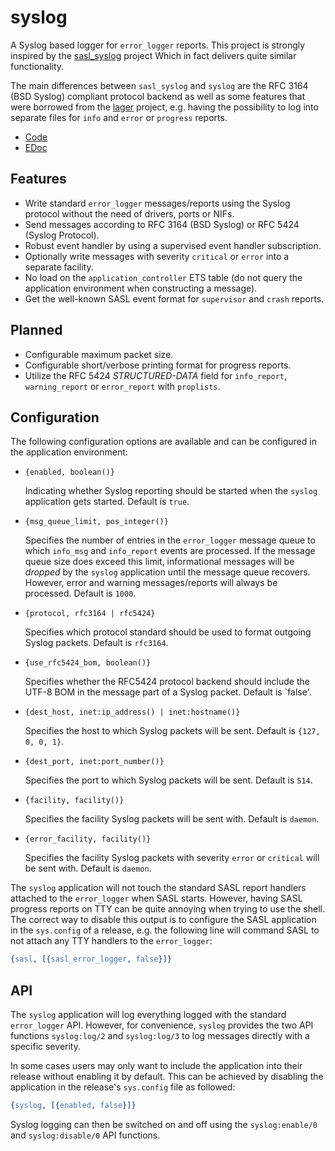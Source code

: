 syslog
======

A Syslog based logger for `error_logger` reports. This project is strongly
inspired by the [sasl_syslog](http://github.com/travelping/sasl_syslog) project
Which in fact delivers quite similar functionality.

The main differences between `sasl_syslog` and `syslog` are the RFC 3164
(BSD Syslog) compliant protocol backend as well as some features that were
borrowed from the [lager](http://github.com/basho/lager) project, e.g. having
the possibility to log into separate files for `info` and `error` or `progress`
reports.

* [Code](http://github.com/schlagert/syslog)
* [EDoc](http://schlagert.github.com/syslog)

Features
--------

* Write standard `error_logger` messages/reports using the Syslog protocol
  without the need of drivers, ports or NIFs.
* Send messages according to RFC 3164 (BSD Syslog) or RFC 5424 (Syslog Protocol).
* Robust event handler by using a supervised event handler subscription.
* Optionally write messages with severity `critical` or `error` into a separate
  facility.
* No load on the `application_controller` ETS table (do not query the
  application environment when constructing a message).
* Get the well-known SASL event format for `supervisor` and `crash` reports.

Planned
-------

* Configurable maximum packet size.
* Configurable short/verbose printing format for progress reports.
* Utilize the RFC 5424 _STRUCTURED-DATA_ field for `info_report`,
  `warning_report` or `error_report` with `proplists`.

Configuration
-------------

The following configuration options are available and can be configured in the
application environment:

* `{enabled, boolean()}`

  Indicating whether Syslog reporting should be started when the `syslog`
  application gets started. Default is `true`.

* `{msg_queue_limit, pos_integer()}`

  Specifies the number of entries in the `error_logger` message queue to which
  `info_msg` and `info_report` events are processed. If the message queue size
  does exceed this limit, informational messages will be _dropped_ by the
  `syslog` application until the message queue recovers. However, error and
  warning messages/reports will always be processed. Default is `1000`.

* `{protocol, rfc3164 | rfc5424}`

  Specifies which protocol standard should be used to format outgoing Syslog
  packets. Default is `rfc3164`.

* `{use_rfc5424_bom, boolean()}`

  Specifies whether the RFC5424 protocol backend should include the UTF-8 BOM
  in the message part of a Syslog packet. Default is `false'.

* `{dest_host, inet:ip_address() | inet:hostname()}`

  Specifies the host to which Syslog packets will be sent. Default is
  `{127, 0, 0, 1}`.

* `{dest_port, inet:port_number()}`

  Specifies the port to which Syslog packets will be sent. Default is `514`.

* `{facility, facility()}`

  Specifies the facility Syslog packets will be sent with. Default is `daemon`.

* `{error_facility, facility()}`

  Specifies the facility Syslog packets with severity `error` or `critical` will
  be sent with. Default is `daemon`.

The `syslog` application will not touch the standard SASL report handlers
attached to the `error_logger` when SASL starts. However, having SASL progress
reports on TTY can be quite annoying when trying to use the shell. The correct
way to disable this output is to configure the SASL application in the
`sys.config` of a release, e.g. the following line will command SASL to not
attach any TTY handlers to the `error_logger`:
```erlang
{sasl, [{sasl_error_logger, false}]}
```

API
---

The `syslog` application will log everything logged with the standard
`error_logger` API. However, for convenience, `syslog` provides the two API
functions `syslog:log/2` and `syslog:log/3` to log messages directly with a
specific severity.

In some cases users may only want to include the application into their release
without enabling it by default. This can be achieved by disabling the
application in the release's `sys.config` file as followed:
```erlang
{syslog, [{enabled, false}]}
```

Syslog logging can then be switched on and off using the `syslog:enable/0`
and `syslog:disable/0` API functions.
